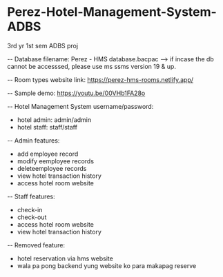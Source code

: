 # Perez-Hotel-Management-System-ADBS
3rd yr 1st sem ADBS proj

-- Database filename:
Perez - HMS database.bacpac
--> if incase the db cannot be accesssed, please use ms ssms version 19 & up.

-- Room types  website link:
https://perez-hms-rooms.netlify.app/

-- Sample demo:
https://youtu.be/00VHb1FA28o

-- Hotel Management System username/password:
* hotel admin: admin/admin
* hotel staff: staff/staff

-- Admin features:
* add employee record
* modify eemployee records
* deleteemployee records
* view hotel transaction history
* access hotel room website

-- Staff features:
* check-in
* check-out
* access hotel room website
* view hotel transaction history

-- Removed feature:
* hotel reservation via hms website
* wala pa pong backend yung website ko para makapag reserve
